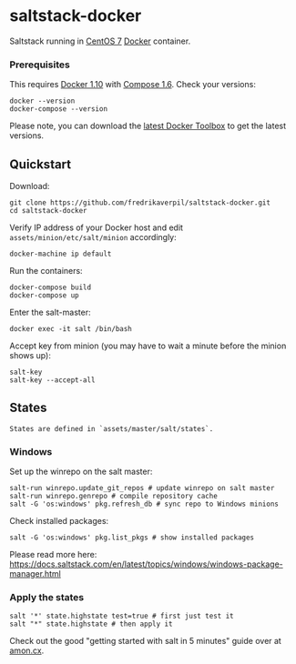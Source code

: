 # saltstack-docker
Saltstack running in [CentOS 7](https://www.centos.org) [Docker](https://www.docker.com) container.

### Prerequisites

This requires [Docker 1.10](https://github.com/docker/docker/releases) with [Compose 1.6](https://github.com/docker/compose/releases). Check your versions:

    docker --version
    docker-compose --version

Please note, you can download the [latest Docker Toolbox](https://github.com/docker/toolbox/releases) to get the latest versions.


## Quickstart

Download:

    git clone https://github.com/fredrikaverpil/saltstack-docker.git
    cd saltstack-docker


Verify IP address of your Docker host and edit `assets/minion/etc/salt/minion` accordingly:

    docker-machine ip default

Run the containers:

    docker-compose build
    docker-compose up

Enter the salt-master:

    docker exec -it salt /bin/bash

Accept key from minion (you may have to wait a minute before the minion shows up):

    salt-key
    salt-key --accept-all

## States

    States are defined in `assets/master/salt/states`.


### Windows 

Set up the winrepo on the salt master:

    salt-run winrepo.update_git_repos # update winrepo on salt master
    salt-run winrepo.genrepo # compile repository cache
    salt -G 'os:windows' pkg.refresh_db # sync repo to Windows minions


Check installed packages:

    salt -G 'os:windows' pkg.list_pkgs # show installed packages

Please read more here: https://docs.saltstack.com/en/latest/topics/windows/windows-package-manager.html

### Apply the states

    salt '*' state.highstate test=true # first just test it
    salt "*" state.highstate # then apply it


Check out the good "getting started with salt in 5 minutes" guide over at [amon.cx](https://www.amon.cx/blog/saltstack-review/).